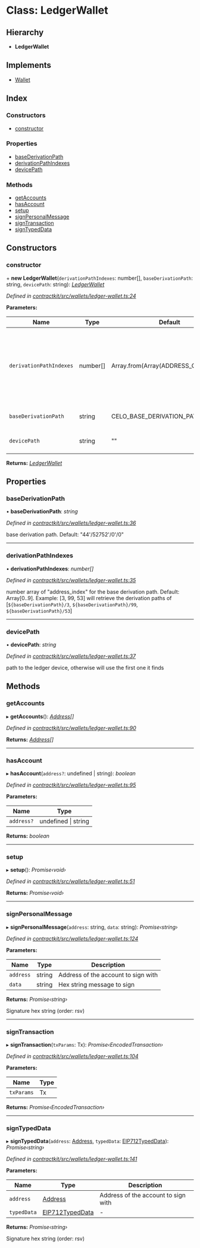 # Class: LedgerWallet

## Hierarchy

* **LedgerWallet**

## Implements

* [Wallet](../interfaces/_wallets_wallet_.wallet.md)

## Index

### Constructors

* [constructor](_wallets_ledger_wallet_.ledgerwallet.md#constructor)

### Properties

* [baseDerivationPath](_wallets_ledger_wallet_.ledgerwallet.md#basederivationpath)
* [derivationPathIndexes](_wallets_ledger_wallet_.ledgerwallet.md#derivationpathindexes)
* [devicePath](_wallets_ledger_wallet_.ledgerwallet.md#devicepath)

### Methods

* [getAccounts](_wallets_ledger_wallet_.ledgerwallet.md#getaccounts)
* [hasAccount](_wallets_ledger_wallet_.ledgerwallet.md#hasaccount)
* [setup](_wallets_ledger_wallet_.ledgerwallet.md#setup)
* [signPersonalMessage](_wallets_ledger_wallet_.ledgerwallet.md#signpersonalmessage)
* [signTransaction](_wallets_ledger_wallet_.ledgerwallet.md#signtransaction)
* [signTypedData](_wallets_ledger_wallet_.ledgerwallet.md#signtypeddata)

## Constructors

###  constructor

\+ **new LedgerWallet**(`derivationPathIndexes`: number[], `baseDerivationPath`: string, `devicePath`: string): *[LedgerWallet](_wallets_ledger_wallet_.ledgerwallet.md)*

*Defined in [contractkit/src/wallets/ledger-wallet.ts:24](https://github.com/celo-org/celo-monorepo/blob/master/packages/contractkit/src/wallets/ledger-wallet.ts#L24)*

**Parameters:**

Name | Type | Default | Description |
------ | ------ | ------ | ------ |
`derivationPathIndexes` | number[] | Array.from(Array(ADDRESS_QTY).keys()) | number array of "address_index" for the base derivation path. Default: Array[0..9]. Example: [3, 99, 53] will retrieve the derivation paths of [`${baseDerivationPath}/3`, `${baseDerivationPath}/99`, `${baseDerivationPath}/53`] |
`baseDerivationPath` | string | CELO_BASE_DERIVATION_PATH | base derivation path. Default: "44'/52752'/0'/0" |
`devicePath` | string | "" | path to the ledger device, otherwise will use the first one it finds  |

**Returns:** *[LedgerWallet](_wallets_ledger_wallet_.ledgerwallet.md)*

## Properties

###  baseDerivationPath

• **baseDerivationPath**: *string*

*Defined in [contractkit/src/wallets/ledger-wallet.ts:36](https://github.com/celo-org/celo-monorepo/blob/master/packages/contractkit/src/wallets/ledger-wallet.ts#L36)*

base derivation path. Default: "44'/52752'/0'/0"

___

###  derivationPathIndexes

• **derivationPathIndexes**: *number[]*

*Defined in [contractkit/src/wallets/ledger-wallet.ts:35](https://github.com/celo-org/celo-monorepo/blob/master/packages/contractkit/src/wallets/ledger-wallet.ts#L35)*

number array of "address_index" for the base derivation path.
Default: Array[0..9].
Example: [3, 99, 53] will retrieve the derivation paths of
[`${baseDerivationPath}/3`, `${baseDerivationPath}/99`, `${baseDerivationPath}/53`]

___

###  devicePath

• **devicePath**: *string*

*Defined in [contractkit/src/wallets/ledger-wallet.ts:37](https://github.com/celo-org/celo-monorepo/blob/master/packages/contractkit/src/wallets/ledger-wallet.ts#L37)*

path to the ledger device, otherwise will use the first one it finds

## Methods

###  getAccounts

▸ **getAccounts**(): *[Address](../modules/_base_.md#address)[]*

*Defined in [contractkit/src/wallets/ledger-wallet.ts:90](https://github.com/celo-org/celo-monorepo/blob/master/packages/contractkit/src/wallets/ledger-wallet.ts#L90)*

**Returns:** *[Address](../modules/_base_.md#address)[]*

___

###  hasAccount

▸ **hasAccount**(`address?`: undefined | string): *boolean*

*Defined in [contractkit/src/wallets/ledger-wallet.ts:95](https://github.com/celo-org/celo-monorepo/blob/master/packages/contractkit/src/wallets/ledger-wallet.ts#L95)*

**Parameters:**

Name | Type |
------ | ------ |
`address?` | undefined &#124; string |

**Returns:** *boolean*

___

###  setup

▸ **setup**(): *Promise‹void›*

*Defined in [contractkit/src/wallets/ledger-wallet.ts:51](https://github.com/celo-org/celo-monorepo/blob/master/packages/contractkit/src/wallets/ledger-wallet.ts#L51)*

**Returns:** *Promise‹void›*

___

###  signPersonalMessage

▸ **signPersonalMessage**(`address`: string, `data`: string): *Promise‹string›*

*Defined in [contractkit/src/wallets/ledger-wallet.ts:124](https://github.com/celo-org/celo-monorepo/blob/master/packages/contractkit/src/wallets/ledger-wallet.ts#L124)*

**Parameters:**

Name | Type | Description |
------ | ------ | ------ |
`address` | string | Address of the account to sign with |
`data` | string | Hex string message to sign |

**Returns:** *Promise‹string›*

Signature hex string (order: rsv)

___

###  signTransaction

▸ **signTransaction**(`txParams`: Tx): *Promise‹EncodedTransaction›*

*Defined in [contractkit/src/wallets/ledger-wallet.ts:104](https://github.com/celo-org/celo-monorepo/blob/master/packages/contractkit/src/wallets/ledger-wallet.ts#L104)*

**Parameters:**

Name | Type |
------ | ------ |
`txParams` | Tx |

**Returns:** *Promise‹EncodedTransaction›*

___

###  signTypedData

▸ **signTypedData**(`address`: [Address](../modules/_base_.md#address), `typedData`: [EIP712TypedData](../interfaces/_utils_sign_typed_data_utils_.eip712typeddata.md)): *Promise‹string›*

*Defined in [contractkit/src/wallets/ledger-wallet.ts:141](https://github.com/celo-org/celo-monorepo/blob/master/packages/contractkit/src/wallets/ledger-wallet.ts#L141)*

**Parameters:**

Name | Type | Description |
------ | ------ | ------ |
`address` | [Address](../modules/_base_.md#address) | Address of the account to sign with |
`typedData` | [EIP712TypedData](../interfaces/_utils_sign_typed_data_utils_.eip712typeddata.md) | - |

**Returns:** *Promise‹string›*

Signature hex string (order: rsv)
